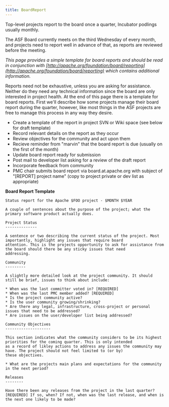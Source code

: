 ```yaml
---
title: BoardReport
---
```


Top-level projects report to the board once a quarter, Incubator podlings usually monthly. 

The ASF Board currently meets on the
third Wednesday of every month, and projects need to report well in advance of that, as reports are 
reviewed before the meeting.

*This page provides a simple template for board reports and should be read in conjunction with 
[http://apache.org/foundation/board/reporting](http://apache.org/foundation/board/reporting) which 
contains additional information.*

Reports need not be exhaustive, unless you are asking for assistance.
Neither do they need any technical information since the 
board are only interested in project health. At the end of this page there
is a template for board reports. First we'll describe 
how some projects manage their board report during the quarter, however,
like most things in the ASF projects are free to manage 
this process in any way they desire.

 * Create a template of the report in project SVN or Wiki space (see below
for draft template)
 * Record relevant details on the report as they occur
 * Review objectives for the community and act upon them
 * Recieve reminder from "marvin" that the board report is due (usually on
the first of the month)
 * Update board report ready for submission
 * Post mail to developer list asking for a review of the draft report
 * Incorporate feedback from community
 * PMC chair submits board report via board.at.apache.org with subject of "\[REPORT\]
 project name" (copy to project private or dev list as appropriate)

**Board Report Template**

    Status report for the Apache $FOO project - $MONTH $YEAR
    
    A couple of sentences about the purpose of the project; what the primary software product actually does.

    Project Status
    --------------
    
    A sentence or two describing the current status of the project. Most importantly, highlight any issues that require board 
    attention. This is the projects opportunity to ask for assistance from the board should there be any sticky issues that need 
    addressing.
    
    Community
    ---------
    
    A slightly more detailed look at the project community. It should still be brief, issues to think about include:
    
    * When was the last committer voted in? [REQUIRED]
    * When was the last PMC member added? [REQUIRED]
    * Is the project community active? 
    * Is the user community growing/shrinking? 
    * Are there any legal, infrastructure, cross-project or personal issues that need to be addressed?
    * Are issues on the user/developer list being addressed?
    
    Community Objectives
    --------------------
    
    This section indicates what the community considers to be its highest priorities for the coming quarter. This is only intended 
    as a record of likley actions to address any issues the community may have. The project should not feel limited to (or by) 
    these objectives.
    
    * What are the projects main plans and expectations for the community in the next period?
    
    Releases
    --------
    
    Have there been any releases from the project in the last quarter? [REQUIRED] If so, when? If not, when was the last release, and when is the next one likely to be made?


